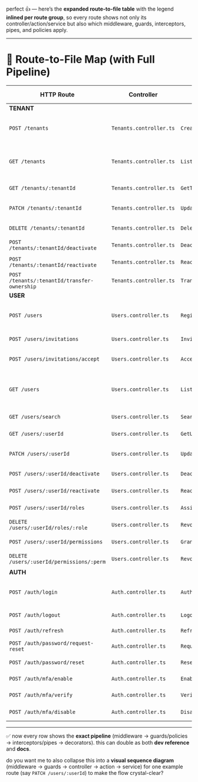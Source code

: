 perfect 👍 — here’s the **expanded route-to-file table** with the legend **inlined per route group**, so every route shows not only its controller/action/service but also which middleware, guards, interceptors, pipes, and policies apply.

---

# 📑 Route-to-File Map (with Full Pipeline)

| **HTTP Route**                               | **Controller**          | **Action File**                     | **Service / Repo**                           | **Middleware**                                                  | **Guards / Policies**                                                 | **Interceptors / Pipes / Decorators**                                                    |
| -------------------------------------------- | ----------------------- | ----------------------------------- | -------------------------------------------- | --------------------------------------------------------------- | --------------------------------------------------------------------- | ---------------------------------------------------------------------------------------- |
| **TENANT**                                   |                         |                                     |                                              |                                                                 |                                                                       |                                                                                          |
| `POST /tenants`                              | `Tenants.controller.ts` | `CreateTenant.action.ts`            | `Tenant.service.ts` → `Tenant.repository.ts` | `RequestLogger`, `AuthContext`, `TenantHeader`, `TenantContext` | `JwtAuth.guard`                                                       | Pipes: `Validation.pipe` · Decorators: `CurrentTenant`                                   |
| `GET /tenants`                               | `Tenants.controller.ts` | `ListTenants.action.ts`             | `Tenant.service.ts` → `Tenant.repository.ts` | same as above                                                   | `JwtAuth.guard`                                                       | Query DTO: `ListTenants.query.ts` · Interceptors: `TenantSerialization`, `Serialization` |
| `GET /tenants/:tenantId`                     | `Tenants.controller.ts` | `GetTenant.action.ts`               | `Tenant.service.ts`                          | same as above                                                   | `JwtAuth.guard`                                                       | Pipes: `ParseObjectId.pipe`                                                              |
| `PATCH /tenants/:tenantId`                   | `Tenants.controller.ts` | `UpdateTenant.action.ts`            | `Tenant.service.ts`                          | same as above                                                   | `JwtAuth.guard`, `TenantOwner.policy`                                 | Pipes: `Validation.pipe`, `ParseObjectId.pipe`                                           |
| `DELETE /tenants/:tenantId`                  | `Tenants.controller.ts` | `DeleteTenant.action.ts`            | `Tenant.service.ts`                          | same as above                                                   | `JwtAuth.guard`, `TenantOwner.policy`                                 | Pipes: `ParseObjectId.pipe`                                                              |
| `POST /tenants/:tenantId/deactivate`         | `Tenants.controller.ts` | `DeactivateTenant.action.ts`        | `Tenant.service.ts`                          | same as above                                                   | `JwtAuth.guard`, `TenantOwner.policy`                                 | —                                                                                        |
| `POST /tenants/:tenantId/reactivate`         | `Tenants.controller.ts` | `ReactivateTenant.action.ts`        | `Tenant.service.ts`                          | same as above                                                   | `JwtAuth.guard`, `TenantOwner.policy`                                 | —                                                                                        |
| `POST /tenants/:tenantId/transfer-ownership` | `Tenants.controller.ts` | `TransferTenantOwnership.action.ts` | `Tenant.service.ts`                          | same as above                                                   | `JwtAuth.guard`, `TenantOwner.policy`                                 | —                                                                                        |
| **USER**                                     |                         |                                     |                                              |                                                                 |                                                                       |                                                                                          |
| `POST /users`                                | `Users.controller.ts`   | `RegisterUser.action.ts`            | `User.service.ts` → `User.repository.ts`     | `RequestLogger`, `AuthContext`, `CurrentUser`, `TenantContext`  | `OptionalJwt.guard` (public signup) or `JwtAuth.guard` (admin create) | Pipes: `Validation.pipe` · Decorators: `CurrentTenant`                                   |
| `POST /users/invitations`                    | `Users.controller.ts`   | `InviteUser.action.ts`              | `User.service.ts`                            | same as above                                                   | `JwtAuth.guard`, `CanManageUsers.policy`                              | Pipes: `Validation.pipe`                                                                 |
| `POST /users/invitations/accept`             | `Users.controller.ts`   | `AcceptInvitation.action.ts`        | `User.service.ts`                            | `RequestLogger`, `AuthContext`, `TenantContext`                 | `OptionalJwt.guard`                                                   | Pipes: `Validation.pipe`                                                                 |
| `GET /users`                                 | `Users.controller.ts`   | `ListUsers.action.ts`               | `User.service.ts`                            | same as above                                                   | `JwtAuth.guard`                                                       | Query: `ListUsers.query.ts` · Interceptors: `UserSerialization`, `Serialization`         |
| `GET /users/search`                          | `Users.controller.ts`   | `SearchUsers.action.ts`             | `User.service.ts`                            | same as above                                                   | `JwtAuth.guard`                                                       | Query: `SearchUsers.query.ts`                                                            |
| `GET /users/:userId`                         | `Users.controller.ts`   | `GetUser.action.ts`                 | `User.service.ts`                            | same as above                                                   | `JwtAuth.guard`, `UserSelfOrAdmin.policy`                             | Pipes: `ParseObjectId.pipe`                                                              |
| `PATCH /users/:userId`                       | `Users.controller.ts`   | `UpdateUser.action.ts`              | `User.service.ts`                            | same as above                                                   | `JwtAuth.guard`, `UserSelfOrAdmin.policy`                             | Pipes: `Validation.pipe`, `ParseObjectId.pipe`                                           |
| `POST /users/:userId/deactivate`             | `Users.controller.ts`   | `DeactivateUser.action.ts`          | `User.service.ts`                            | same as above                                                   | `JwtAuth.guard`, `ManageRoles.policy`                                 | —                                                                                        |
| `POST /users/:userId/reactivate`             | `Users.controller.ts`   | `ReactivateUser.action.ts`          | `User.service.ts`                            | same as above                                                   | `JwtAuth.guard`, `ManageRoles.policy`                                 | —                                                                                        |
| `POST /users/:userId/roles`                  | `Users.controller.ts`   | `AssignRole.action.ts`              | `User.service.ts`                            | same as above                                                   | `JwtAuth.guard`, `ManageRoles.policy`                                 | —                                                                                        |
| `DELETE /users/:userId/roles/:role`          | `Users.controller.ts`   | `RevokeRole.action.ts`              | `User.service.ts`                            | same as above                                                   | `JwtAuth.guard`, `ManageRoles.policy`                                 | —                                                                                        |
| `POST /users/:userId/permissions`            | `Users.controller.ts`   | `GrantPermission.action.ts`         | `User.service.ts`                            | same as above                                                   | `JwtAuth.guard`, `ManageRoles.policy`                                 | —                                                                                        |
| `DELETE /users/:userId/permissions/:perm`    | `Users.controller.ts`   | `RevokePermission.action.ts`        | `User.service.ts`                            | same as above                                                   | `JwtAuth.guard`, `ManageRoles.policy`                                 | —                                                                                        |
| **AUTH**                                     |                         |                                     |                                              |                                                                 |                                                                       |                                                                                          |
| `POST /auth/login`                           | `Auth.controller.ts`    | `AuthenticateUser.action.ts`        | `Auth.service.ts` + `Tokens.service.ts`      | `RequestLogger`, `AuthContext`                                  | `Public.decorator` · `Local.strategy`                                 | Pipes: `Validation.pipe` · Interceptors: `AuthSerialization`                             |
| `POST /auth/logout`                          | `Auth.controller.ts`    | `Logout.action.ts`                  | `Auth.service.ts` + `Session.repository.ts`  | `RequestLogger`, `AuthContext`                                  | `JwtAuth.guard`                                                       | —                                                                                        |
| `POST /auth/refresh`                         | `Auth.controller.ts`    | `RefreshToken.action.ts`            | `Tokens.service.ts`                          | `RequestLogger`, `AuthContext`                                  | `OptionalJwt.guard` · `RefreshJwt.strategy`                           | Pipes: `Validation.pipe`                                                                 |
| `POST /auth/password/request-reset`          | `Auth.controller.ts`    | `RequestPasswordReset.action.ts`    | `Passwords.service.ts`                       | `RequestLogger`, `AuthContext`                                  | `Public.decorator`                                                    | Pipes: `Validation.pipe`                                                                 |
| `POST /auth/password/reset`                  | `Auth.controller.ts`    | `ResetPassword.action.ts`           | `Passwords.service.ts`                       | same as above                                                   | `Public.decorator`                                                    | Pipes: `Validation.pipe`                                                                 |
| `POST /auth/mfa/enable`                      | `Auth.controller.ts`    | `EnableMfa.action.ts`               | `Mfa.service.ts`                             | `RequestLogger`, `AuthContext`                                  | `JwtAuth.guard`                                                       | Pipes: `Validation.pipe`                                                                 |
| `POST /auth/mfa/verify`                      | `Auth.controller.ts`    | `VerifyMfa.action.ts`               | `Mfa.service.ts`                             | same as above                                                   | `JwtAuth.guard`                                                       | Pipes: `Validation.pipe`                                                                 |
| `POST /auth/mfa/disable`                     | `Auth.controller.ts`    | `DisableMfa.action.ts`              | `Mfa.service.ts`                             | same as above                                                   | `JwtAuth.guard`                                                       | —                                                                                        |

---

✅ now every row shows the **exact pipeline** (middleware → guards/policies → interceptors/pipes → decorators).
this can double as both **dev reference** and **docs**.

do you want me to also collapse this into a **visual sequence diagram** (middleware → guards → controller → action → service) for one example route (say `PATCH /users/:userId`) to make the flow crystal-clear?
